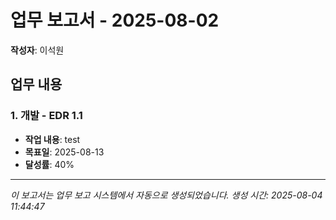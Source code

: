 # 업무 보고서 - 2025-08-02

**작성자**: 이석원

## 업무 내용

### 1. 개발 - EDR 1.1

- **작업 내용**: test
- **목표일**: 2025-08-13
- **달성률**: 40%

---

*이 보고서는 업무 보고 시스템에서 자동으로 생성되었습니다.*
*생성 시간: 2025-08-04 11:44:47*
